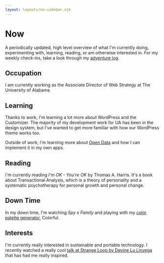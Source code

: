 ```yaml
---
layout: layouts/no-sidebar.njk
---
```


# Now

A periodically updated, high level overview of what I'm currently doing, experimenting with, learning, reading, or am otherwise interested in. For my weekly check-ins, take a look through my [adventure log](/log).

## Occupation

I am currently working as the Associate Director of Web Strategy at The University of Alabama

## Learning

Thanks to work, I'm learning a lot more about WordPress and the Customizer. The majority of my development work for UA has been in the design system, but I've wanted to get more familiar with how our WordPress theme works too.

Outside of work, I'm learning more about [Open Data](https://0data.app/) and how I can implement it in my own apps.

## Reading

I'm currently reading *I'm OK - You're OK* by Thomas A. Harris. It's a book about Transactional Analysis, which is a theory of personality and a systematic psychotherapy for personal growth and personal change.

## Down Time

In my down time, I'm watching *Spy x Family* and playing with my [color palette generator](https://color.mattmcadams.com), Colorful.

## Interests

I'm currently really interested in sustainable and portable technology. I recently watched a really cool [talk at Strange Loop by Devine Lu Linvega](https://www.youtube.com/watch?v=T3u7bGgVspM) that has had me really inspired.
